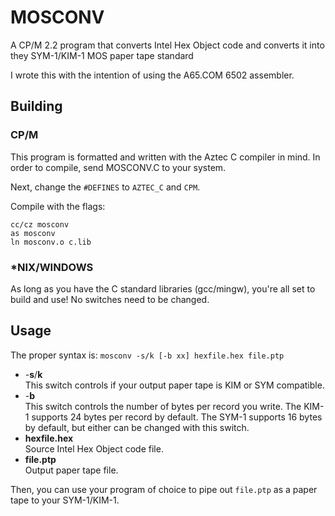 # MOSCONV
A CP/M 2.2 program that converts Intel Hex Object code and converts it into they SYM-1/KIM-1 MOS paper tape standard

I wrote this with the intention of using the A65.COM 6502 assembler.

## Building
### CP/M
This program is formatted and written with the Aztec C compiler in mind. In order to
compile, send MOSCONV.C to your system.

Next, change the `#DEFINES` to `AZTEC_C` and `CPM`.

Compile with the flags:

`cc/cz mosconv`\
`as mosconv`\
`ln mosconv.o c.lib`

### *NIX/WINDOWS
As long as you have the C standard libraries (gcc/mingw), you're all set to build and use! No switches need to be
changed.

## Usage
The proper syntax is:
`mosconv -s/k [-b xx] hexfile.hex file.ptp`

* -**s**/**k**\
This switch controls if your output paper tape is KIM or SYM compatible.
* -**b**\
This switch controls the number of bytes per record you write. The KIM-1 supports 24 bytes per record by default. The SYM-1 supports 16 bytes by default, but either can be changed with this switch.
* **hexfile.hex**\
Source Intel Hex Object code file.
* **file.ptp**\
Output paper tape file.

Then, you can use your program of choice to pipe out `file.ptp` as a paper tape to your SYM-1/KIM-1.
